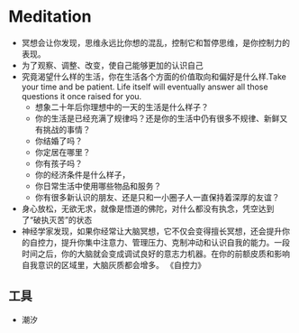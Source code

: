 # Meditation

* 冥想会让你发现，思维永远比你想的混乱，控制它和暂停思维，是你控制力的表现。
* 为了观察、调整、改变，使自己能够更加的认识自己
* 究竟渴望什么样的生活，你在生活各个方面的价值取向和偏好是什么样.Take your time and be patient. Life itself will eventually answer all those questions it once raised for you.
    - 想象二十年后你理想中的一天的生活是什么样子？
    - 你的生活是已经充满了规律吗？还是你的生活中仍有很多不规律、新鲜又有挑战的事情？
    - 你结婚了吗？
    - 你定居在哪里？
    - 你有孩子吗？
    - 你的经济条件是什么样子，
    - 你日常生活中使用哪些物品和服务？
    - 你有很多新认识的朋友、还是只和一小圈子人一直保持着深厚的友谊？
* 身心放松，无欲无求，就像是悟道的佛陀，对什么都没有执念，凭空达到了“破执灭苦”的状态
* 神经学家发现，如果你经常让大脑冥想，它不仅会变得擅长冥想，还会提升你的自控力，提升你集中注意力、管理压力、克制冲动和认识自我的能力。一段时间之后，你的大脑就会变成调试良好的意志力机器。在你的前额皮质和影响自我意识的区域里，大脑灰质都会增多。 《自控力》

## 工具

* 潮汐
